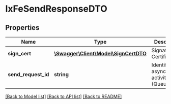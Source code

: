 # IxFeSendResponseDTO

## Properties
Name | Type | Description | Notes
------------ | ------------- | ------------- | -------------
**sign_cert** | [**\Swagger\Client\Model\SignCertDTO**](SignCertDTO.md) | Signature Certificate | [optional] 
**send_request_id** | **string** | Identifier of asynchronous activity (QueueId) | [optional] 

[[Back to Model list]](../README.md#documentation-for-models) [[Back to API list]](../README.md#documentation-for-api-endpoints) [[Back to README]](../README.md)


